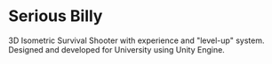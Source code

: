 # Serious Billy

3D Isometric Survival Shooter with experience and "level-up" system. 
Designed and developed for University using Unity Engine.
